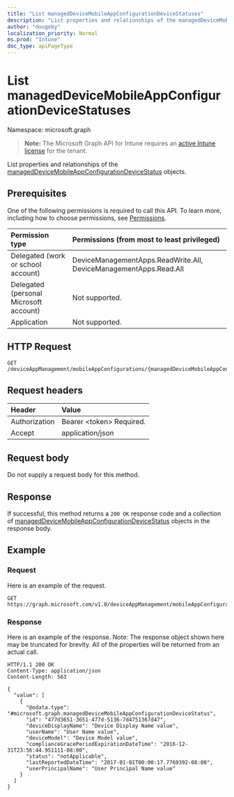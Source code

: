 ```yaml
---
title: "List managedDeviceMobileAppConfigurationDeviceStatuses"
description: "List properties and relationships of the managedDeviceMobileAppConfigurationDeviceStatus objects."
author: "dougeby"
localization_priority: Normal
ms.prod: "Intune"
doc_type: apiPageType
---
```


# List managedDeviceMobileAppConfigurationDeviceStatuses

Namespace: microsoft.graph

> **Note:** The Microsoft Graph API for Intune requires an [active Intune license](https://go.microsoft.com/fwlink/?linkid=839381) for the tenant.

List properties and relationships of the [managedDeviceMobileAppConfigurationDeviceStatus](../resources/intune-apps-manageddevicemobileappconfigurationdevicestatus.md) objects.

## Prerequisites
One of the following permissions is required to call this API. To learn more, including how to choose permissions, see [Permissions](/graph/permissions-reference).

|Permission type|Permissions (from most to least privileged)|
|:---|:---|
|Delegated (work or school account)|DeviceManagementApps.ReadWrite.All, DeviceManagementApps.Read.All|
|Delegated (personal Microsoft account)|Not supported.|
|Application|Not supported.|

## HTTP Request
<!-- {
  "blockType": "ignored"
}
-->
``` http
GET /deviceAppManagement/mobileAppConfigurations/{managedDeviceMobileAppConfigurationId}/deviceStatuses
```

## Request headers
|Header|Value|
|:---|:---|
|Authorization|Bearer &lt;token&gt; Required.|
|Accept|application/json|

## Request body
Do not supply a request body for this method.

## Response
If successful, this method returns a `200 OK` response code and a collection of [managedDeviceMobileAppConfigurationDeviceStatus](../resources/intune-apps-manageddevicemobileappconfigurationdevicestatus.md) objects in the response body.

## Example

### Request
Here is an example of the request.
``` http
GET https://graph.microsoft.com/v1.0/deviceAppManagement/mobileAppConfigurations/{managedDeviceMobileAppConfigurationId}/deviceStatuses
```

### Response
Here is an example of the response. Note: The response object shown here may be truncated for brevity. All of the properties will be returned from an actual call.
``` http
HTTP/1.1 200 OK
Content-Type: application/json
Content-Length: 563

{
  "value": [
    {
      "@odata.type": "#microsoft.graph.managedDeviceMobileAppConfigurationDeviceStatus",
      "id": "477d3651-3651-477d-5136-7d4751367d47",
      "deviceDisplayName": "Device Display Name value",
      "userName": "User Name value",
      "deviceModel": "Device Model value",
      "complianceGracePeriodExpirationDateTime": "2016-12-31T23:56:44.951111-08:00",
      "status": "notApplicable",
      "lastReportedDateTime": "2017-01-01T00:00:17.7769392-08:00",
      "userPrincipalName": "User Principal Name value"
    }
  ]
}
```






